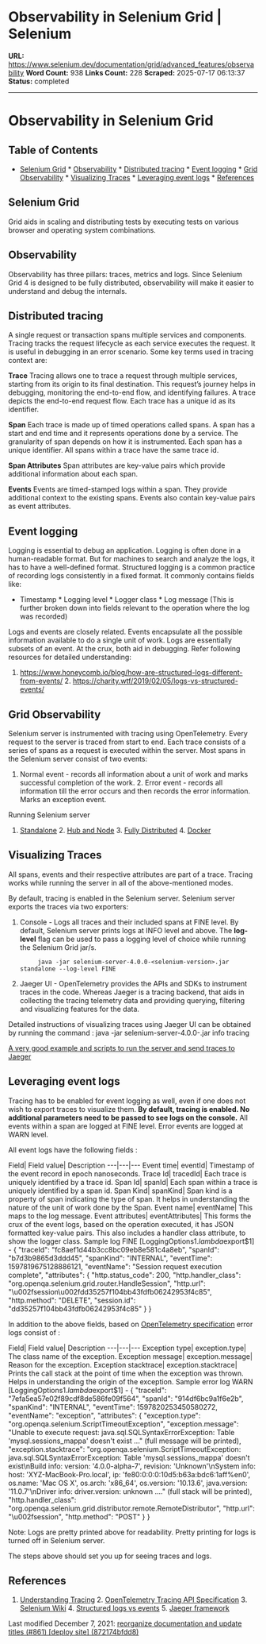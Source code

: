 # Observability in Selenium Grid | Selenium

**URL:** https://www.selenium.dev/documentation/grid/advanced_features/observability
**Word Count:** 938
**Links Count:** 228
**Scraped:** 2025-07-17 06:13:37
**Status:** completed

---

# Observability in Selenium Grid

## Table of Contents

  * [Selenium Grid](https://www.selenium.dev/documentation/grid/advanced_features/observability/#selenium-grid)   * [Observability](https://www.selenium.dev/documentation/grid/advanced_features/observability/#observability)     * [Distributed tracing](https://www.selenium.dev/documentation/grid/advanced_features/observability/#distributed-tracing)     * [Event logging](https://www.selenium.dev/documentation/grid/advanced_features/observability/#event-logging)   * [Grid Observability](https://www.selenium.dev/documentation/grid/advanced_features/observability/#grid-observability)     * [Visualizing Traces](https://www.selenium.dev/documentation/grid/advanced_features/observability/#visualizing-traces)     * [Leveraging event logs](https://www.selenium.dev/documentation/grid/advanced_features/observability/#leveraging-event-logs)   * [References](https://www.selenium.dev/documentation/grid/advanced_features/observability/#references)

## Selenium Grid

Grid aids in scaling and distributing tests by executing tests on various browser and operating system combinations.

## Observability

Observability has three pillars: traces, metrics and logs. Since Selenium Grid 4 is designed to be fully distributed, observability will make it easier to understand and debug the internals.

## Distributed tracing

A single request or transaction spans multiple services and components. Tracing tracks the request lifecycle as each service executes the request. It is useful in debugging in an error scenario. Some key terms used in tracing context are:

**Trace** Tracing allows one to trace a request through multiple services, starting from its origin to its final destination. This request’s journey helps in debugging, monitoring the end-to-end flow, and identifying failures. A trace depicts the end-to-end request flow. Each trace has a unique id as its identifier.

**Span** Each trace is made up of timed operations called spans. A span has a start and end time and it represents operations done by a service. The granularity of span depends on how it is instrumented. Each span has a unique identifier. All spans within a trace have the same trace id.

**Span Attributes** Span attributes are key-value pairs which provide additional information about each span.

**Events** Events are timed-stamped logs within a span. They provide additional context to the existing spans. Events also contain key-value pairs as event attributes.

## Event logging

Logging is essential to debug an application. Logging is often done in a human-readable format. But for machines to search and analyze the logs, it has to have a well-defined format. Structured logging is a common practice of recording logs consistently in a fixed format. It commonly contains fields like:

  * Timestamp   * Logging level   * Logger class   * Log message \(This is further broken down into fields relevant to the operation where the log was recorded\)

Logs and events are closely related. Events encapsulate all the possible information available to do a single unit of work. Logs are essentially subsets of an event. At the crux, both aid in debugging. Refer following resources for detailed understanding:

  1. <https://www.honeycomb.io/blog/how-are-structured-logs-different-from-events/>   2. <https://charity.wtf/2019/02/05/logs-vs-structured-events/>

## Grid Observability

Selenium server is instrumented with tracing using OpenTelemetry. Every request to the server is traced from start to end. Each trace consists of a series of spans as a request is executed within the server. Most spans in the Selenium server consist of two events:

  1. Normal event - records all information about a unit of work and marks successful completion of the work.   2. Error event - records all information till the error occurs and then records the error information. Marks an exception event.

Running Selenium server

  1. [Standalone](https://github.com/SeleniumHQ/selenium/wiki/Selenium-Grid-4#standalone-mode)   2. [Hub and Node](https://github.com/SeleniumHQ/selenium/wiki/Selenium-Grid-4#hub-and-node)   3. [Fully Distributed](https://github.com/SeleniumHQ/selenium/wiki/Selenium-Grid-4#fully-distributed)   4. [Docker](https://github.com/SeleniumHQ/selenium/wiki/Selenium-Grid-4#using-docker)

## Visualizing Traces

All spans, events and their respective attributes are part of a trace. Tracing works while running the server in all of the above-mentioned modes.

By default, tracing is enabled in the Selenium server. Selenium server exports the traces via two exporters:

  1. Console - Logs all traces and their included spans at FINE level. By default, Selenium server prints logs at INFO level and above. The **log-level** flag can be used to pass a logging level of choice while running the Selenium Grid jar/s.

              java -jar selenium-server-4.0.0-<selenium-version>.jar standalone --log-level FINE     

  2. Jaeger UI - OpenTelemetry provides the APIs and SDKs to instrument traces in the code. Whereas Jaeger is a tracing backend, that aids in collecting the tracing telemetry data and providing querying, filtering and visualizing features for the data.

Detailed instructions of visualizing traces using Jaeger UI can be obtained by running the command :               java -jar selenium-server-4.0.0-<selenium-version>.jar info tracing     

[A very good example and scripts to run the server and send traces to Jaeger](https://github.com/manoj9788/tracing-selenium-grid)

## Leveraging event logs

Tracing has to be enabled for event logging as well, even if one does not wish to export traces to visualize them.   **By default, tracing is enabled. No additional parameters need to be passed to see logs on the console.** All events within a span are logged at FINE level. Error events are logged at WARN level.

All event logs have the following fields :

Field| Field value| Description   ---|---|---   Event time| eventId| Timestamp of the event record in epoch nanoseconds.   Trace Id| tracedId| Each trace is uniquely identified by a trace id.   Span Id| spanId| Each span within a trace is uniquely identified by a span id.   Span Kind| spanKind| Span kind is a property of span indicating the type of span. It helps in understanding the nature of the unit of work done by the Span.   Event name| eventName| This maps to the log message.   Event attributes| eventAttributes| This forms the crux of the event logs, based on the operation executed, it has JSON formatted key-value pairs. This also includes a handler class attribute, to show the logger class.      Sample log               FINE [LoggingOptions$1.lambda$export$1] - {       "traceId": "fc8aef1d44b3cc8bc09eb8e581c4a8eb",       "spanId": "b7d3b9865d3ddd45",       "spanKind": "INTERNAL",       "eventTime": 1597819675128886121,       "eventName": "Session request execution complete",       "attributes": {         "http.status_code": 200,         "http.handler_class": "org.openqa.selenium.grid.router.HandleSession",         "http.url": "\u002fsession\u002fdd35257f104bb43fdfb06242953f4c85",         "http.method": "DELETE",         "session.id": "dd35257f104bb43fdfb06242953f4c85"       }     }     

In addition to the above fields, based on [OpenTelemetry specification](https://github.com/open-telemetry/opentelemetry-specification/blob/master/specification/trace/semantic_conventions/exceptions.md) error logs consist of :

Field| Field value| Description   ---|---|---   Exception type| exception.type| The class name of the exception.   Exception message| exception.message| Reason for the exception.   Exception stacktrace| exception.stacktrace| Prints the call stack at the point of time when the exception was thrown. Helps in understanding the origin of the exception.      Sample error log               WARN [LoggingOptions$1.lambda$export$1] - {       "traceId": "7efa5ea57e02f89cdf8de586fe09f564",       "spanId": "914df6bc9a1f6e2b",       "spanKind": "INTERNAL",       "eventTime": 1597820253450580272,       "eventName": "exception",       "attributes": {         "exception.type": "org.openqa.selenium.ScriptTimeoutException",         "exception.message": "Unable to execute request: java.sql.SQLSyntaxErrorException: Table 'mysql.sessions_mappa' doesn't exist ..." (full message will be printed),         "exception.stacktrace": "org.openqa.selenium.ScriptTimeoutException: java.sql.SQLSyntaxErrorException: Table 'mysql.sessions_mappa' doesn't exist\nBuild info: version: '4.0.0-alpha-7', revision: 'Unknown'\nSystem info: host: 'XYZ-MacBook-Pro.local', ip: 'fe80:0:0:0:10d5:b63a:bdc6:1aff%en0', os.name: 'Mac OS X', os.arch: 'x86_64', os.version: '10.13.6', java.version: '11.0.7'\nDriver info: driver.version: unknown ...." (full stack will be printed),         "http.handler_class": "org.openqa.selenium.grid.distributor.remote.RemoteDistributor",         "http.url": "\u002fsession",         "http.method": "POST"       }     }     

Note: Logs are pretty printed above for readability. Pretty printing for logs is turned off in Selenium server.

The steps above should set you up for seeing traces and logs.

## References

  1. [Understanding Tracing](https://lightstep.com/blog/opentelemetry-101-what-is-tracing/)   2. [OpenTelemetry Tracing API Specification](https://github.com/open-telemetry/opentelemetry-specification/blob/master/specification/trace/api.md#status)   3. [Selenium Wiki](https://github.com/SeleniumHQ/selenium/wiki)   4. [Structured logs vs events](https://www.honeycomb.io/blog/how-are-structured-logs-different-from-events/)   5. [Jaeger framework](https://github.com/jaegertracing/jaeger)

Last modified December 7, 2021: [reorganize documentation and update titles \(\#861\) \[deploy site\] \(872174bfdd8\)](https://github.com/SeleniumHQ/seleniumhq.github.io/commit/872174bfdd83abf0446f796914acf3e875eeddc6)